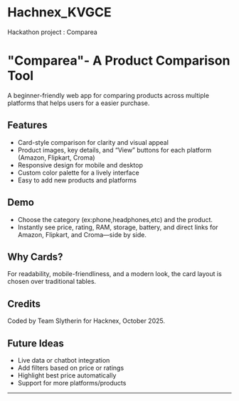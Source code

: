 # Hachnex_KVGCE
Hackathon project : Comparea 

# "Comparea"-  A Product Comparison Tool

A beginner-friendly web app for comparing products across multiple platforms that helps users for a easier purchase.

## Features

- Card-style comparison for clarity and visual appeal
- Product images, key details, and “View” buttons for each platform (Amazon, Flipkart, Croma)
- Responsive design for mobile and desktop
- Custom color palette for a lively interface
- Easy to add new products and platforms

## Demo

- Choose the category (ex:phone,headphones,etc) and the product.
- Instantly see price, rating, RAM, storage, battery, and direct links for Amazon, Flipkart, and Croma—side by side.

## Why Cards?

For readability, mobile-friendliness, and a modern look, the card layout is chosen over traditional tables.

## Credits

Coded by Team Slytherin for Hacknex, October 2025.

## Future Ideas

- Live data or chatbot integration
- Add filters based on price or ratings
- Highlight best price automatically
- Support for more platforms/products


---

